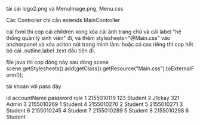 tải cái logo2.png và MenuImage.png, Menu.css

Các Controller chỉ cần extends MainController

cái fxml thì cop cái children xong xóa cái ảnh trang chủ và cái label "hệ thống quản lý sinh viên" đi, và thêm stylesheets="@Main.css" vào anchorpanel và xóa aciton nút trang mình làm.
hoặc có css riêng thì cop hết bỏ cái .outline.label .text đầu tiên đi.

file java thì cop dòng này sau dòng scene 
scene.getStylesheets().add(getClass().getResource("Main.css").toExternalForm());

tài khoản với pass đây

id	accountName	password	role
1	2155010119	123	Student
2	J1ckay	321	Admin
3	2155010269	1	Student
4	2155010270	2	Student
5	2155010271	3	Student
6	2155010245	4	Student
7	2155010289	5	Student
8	2155010298	6	Student
